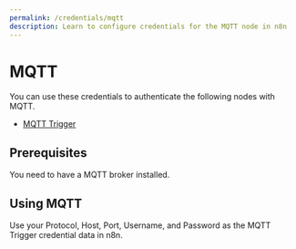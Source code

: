 ```yaml
---
permalink: /credentials/mqtt
description: Learn to configure credentials for the MQTT node in n8n
---
```


# MQTT

You can use these credentials to authenticate the following nodes with MQTT.
- [MQTT Trigger](../../nodes-library/trigger-nodes/MQTTTrigger/README.md)

## Prerequisites

You need to have a MQTT broker installed.

## Using MQTT

Use your Protocol, Host, Port, Username, and Password as the MQTT Trigger credential data in n8n.
